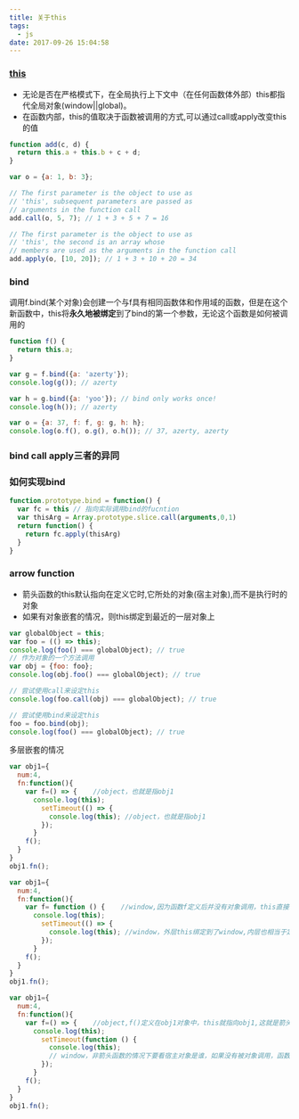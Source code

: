 ```yaml
---
title: 关于this
tags: 
  - js
date: 2017-09-26 15:04:58
---
```

### [this](https://developer.mozilla.org/en-US/docs/Web/JavaScript/Reference/Operators/this)
- 无论是否在严格模式下，在全局执行上下文中（在任何函数体外部）this都指代全局对象(window||global)。
- 在函数内部，this的值取决于函数被调用的方式,可以通过call或apply改变this的值
```javascript
function add(c, d) {
  return this.a + this.b + c + d;
}

var o = {a: 1, b: 3};

// The first parameter is the object to use as
// 'this', subsequent parameters are passed as 
// arguments in the function call
add.call(o, 5, 7); // 1 + 3 + 5 + 7 = 16

// The first parameter is the object to use as
// 'this', the second is an array whose
// members are used as the arguments in the function call
add.apply(o, [10, 20]); // 1 + 3 + 10 + 20 = 34
```
<!-- more -->
### bind
调用f.bind(某个对象)会创建一个与f具有相同函数体和作用域的函数，但是在这个新函数中，this将**永久地被绑定**到了bind的第一个参数，无论这个函数是如何被调用的
```javascript
function f() {
  return this.a;
}

var g = f.bind({a: 'azerty'});
console.log(g()); // azerty

var h = g.bind({a: 'yoo'}); // bind only works once!
console.log(h()); // azerty

var o = {a: 37, f: f, g: g, h: h};
console.log(o.f(), o.g(), o.h()); // 37, azerty, azerty
```
### bind call apply三者的异同
### 如何实现bind
```javascript
function.prototype.bind = function() {
  var fc = this // 指向实际调用bind的fucntion
  var thisArg = Array.prototype.slice.call(arguments,0,1)
  return function() {
    return fc.apply(thisArg)
  }
}
```
### arrow function
- 箭头函数的this默认指向在定义它时,它所处的对象(宿主对象),而不是执行时的对象
- 如果有对象嵌套的情况，则this绑定到最近的一层对象上
```javascript
var globalObject = this;
var foo = (() => this);
console.log(foo() === globalObject); // true
// 作为对象的一个方法调用
var obj = {foo: foo};
console.log(obj.foo() === globalObject); // true

// 尝试使用call来设定this
console.log(foo.call(obj) === globalObject); // true

// 尝试使用bind来设定this
foo = foo.bind(obj);
console.log(foo() === globalObject); // true
```
多层嵌套的情况
```javascript
var obj1={  
  num:4,  
  fn:function(){  
    var f=() => {    //object，也就是指obj1  
      console.log(this);  
        setTimeout(() => {  
          console.log(this); //object，也就是指obj1  
        });  
      }  
    f();  
  }  
}  
obj1.fn();

var obj1={  
  num:4,  
  fn:function(){  
    var f= function () {    //window,因为函数f定义后并没有对象调用，this直接绑定到最外层的window对象 
      console.log(this);  
        setTimeout(() => {  
          console.log(this); //window，外层this绑定到了window,内层也相当于定义在window层（全局环境
        });  
      }  
    f();  
  }  
}  
obj1.fn();

var obj1={  
  num:4,  
  fn:function(){  
    var f=() => {    //object,f()定义在obj1对象中，this就指向obj1,这就是箭头函数this指向的关键 
      console.log(this);  
        setTimeout(function () {  
          console.log(this);
          // window，非箭头函数的情况下要看宿主对象是谁，如果没有被对象调用，函数体中的this就绑定的window上  
        });  
      }  
    f();  
  }  
}  
obj1.fn();
```